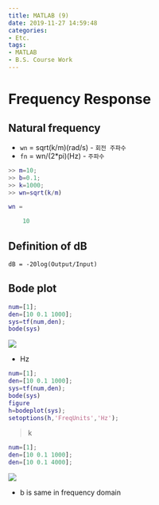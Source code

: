 ```yaml
---
title: MATLAB (9)
date: 2019-11-27 14:59:48
categories:
- Etc.
tags:
- MATLAB
- B.S. Course Work
---
```

# Frequency Response

## Natural frequency
+ `wn` = sqrt(k/m)(rad/s) - `회전 주파수`
+ `fn` = wn/(2*pi)(Hz) - `주파수`

~~~Matlab
>> m=10;
>> b=0.1;
>> k=1000;
>> wn=sqrt(k/m)

wn =

    10
~~~
<!-- more -->

## Definition of dB

`dB = -20log(Output/Input)`

## Bode plot

~~~Matlab
num=[1];
den=[10 0.1 1000];
sys=tf(num,den);
bode(sys)
~~~

![](https://user-images.githubusercontent.com/42334717/69698862-caaeb500-1129-11ea-91bb-9a5c5defa953.png)

+ Hz

~~~Matlab
num=[1];
den=[10 0.1 1000];
sys=tf(num,den);
bode(sys)
figure
h=bodeplot(sys);
setoptions(h,'FreqUnits','Hz');
~~~

>k

~~~Matlab
num=[1];
den=[10 0.1 1000];
den=[10 0.1 4000];
~~~

![](https://user-images.githubusercontent.com/42334717/69700035-d059ca00-112c-11ea-905e-5f83d38f2006.png)

+ b is same in frequency domain